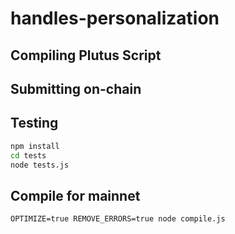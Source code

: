 # handles-personalization
## Compiling Plutus Script


## Submitting on-chain

## Testing
```sh
npm install
cd tests
node tests.js
```

## Compile for mainnet
```
OPTIMIZE=true REMOVE_ERRORS=true node compile.js
```